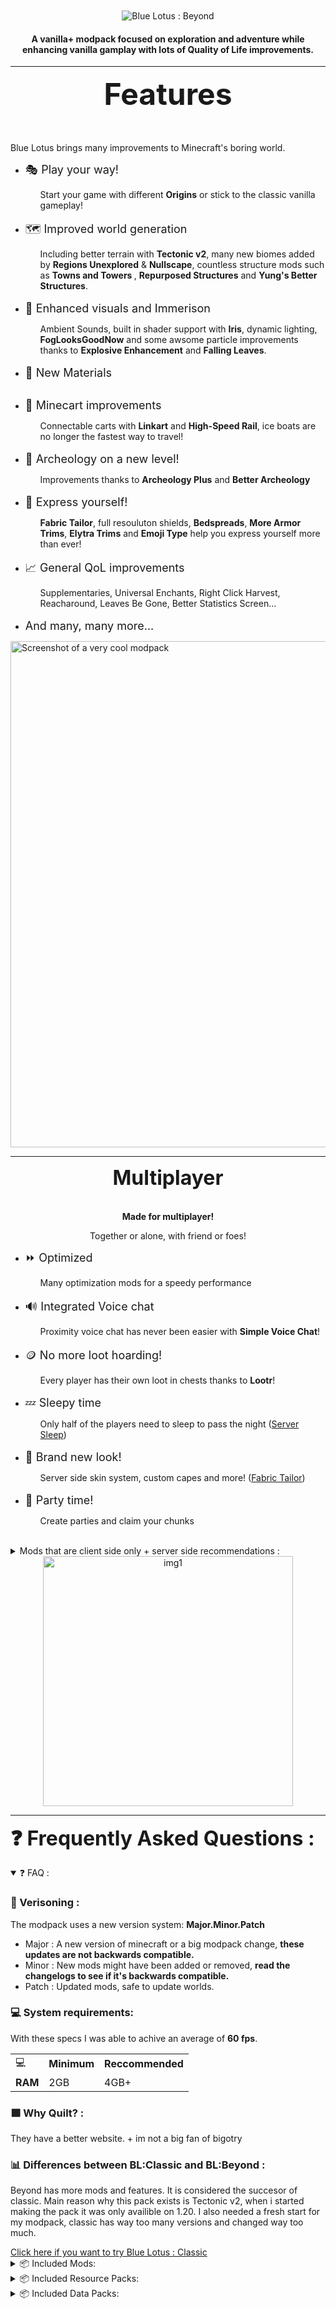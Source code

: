 <br>
<br>

<center>
    <img src="https://cdn.modrinth.com/data/noyBVGuL/images/7680920a10a260e2ddf61b7ef39f14279e060e9e.png" alt="Blue Lotus : Beyond">
    <br>
    <h4>A vanilla+ modpack focused on exploration and adventure while enhancing vanilla gamplay with lots of Quality of Life improvements. </h4>
</center>

<hr>

<center>
    <font size="10">
        <b>Features</b>
    </font>
</center>
<br>

<br>

<p>Blue Lotus brings many improvements to Minecraft's boring world.</p>


<ul>
    <li><font size="4">🎭 Play your way!</font> </li>
        <ul>Start your game with different <b>Origins</b> or stick to the classic vanilla gameplay!</ul><br>
    <li><font size="4">🗺️ Improved world generation</font></li>
        <ul>Including better terrain with <b>Tectonic v2</b>, many new biomes added by <b>Regions Unexplored</b> & <b>Nullscape</b>, countless structure mods such as <b> Towns and Towers </b>, <b>Repurposed Structures</b> and <b>Yung's Better Structures</b>.</ul><br>
    <li><font size="4">🍃 Enhanced visuals and Immerison</font></li>
        <ul>Ambient Sounds, built in shader support with <b>Iris</b>, dynamic lighting, <b>FogLooksGoodNow</b> and some awsome particle improvements thanks to <b>Explosive Enhancement</b> and <b>Falling Leaves</b>.</ul><br>
    <li><font size="4">💎 New Materials</font></li>
        <ul></ul><br>
    <li><font size="4">🛒 Minecart improvements</font></li>
        <ul>Connectable carts with <b>Linkart</b> and <b>High-Speed Rail</b>, ice boats are no longer the fastest way to travel!</ul><br>
    <li><font size="4">🦴 Archeology on a new level!</font></li>
        <ul>Improvements thanks to <b>Archeology Plus</b> and <b>Better Archeology</b> </ul><br>
    <li><font size="4">🤠 Express yourself!</font></li>
        <ul><b>Fabric Tailor</b>, full resouluton shields, <b>Bedspreads</b>, <b>More Armor Trims</b>, <b>Elytra Trims</b> and <b>Emoji Type</b> help you express yourself more than ever! </ul><br>
    <li><font size="4">📈 General QoL improvements</font></li>
        <ul>Supplementaries, Universal Enchants, Right Click Harvest, Reacharound, Leaves Be Gone, Better Statistics Screen...</ul><br>
    <li><font size="4">And many, many more...</font></li>
    
</ul>
<img src="https://cdn.modrinth.com/data/noyBVGuL/images/020976162c37e8a23759e46d9b040f0b31929963.png" alt="Screenshot of a very cool modpack" width="1377" height="810">

<hr>
<center>
    <font size="6">
        <b>Multiplayer</b>
    </font>
</center>
<br>
<br>

<center><b>Made for multiplayer!</b>
<p>Together or alone, with friend or foes!</p>
</center>
<ul>
    <li><font size="4">⏩ Optimized</font></li>
        <ul>Many optimization mods for a speedy performance</ul><br>
    <li><font size="4">🔊 Integrated Voice chat</font></li>
        <ul>Proximity voice chat has never been easier with <b>Simple Voice Chat</b>!</ul><br>
    <li><font size="4">🪙 No more loot hoarding!</font></li> 
        <ul>Every player has their own loot in chests thanks to <b>Lootr</b>!</ul><br>
    <li><font size="4">💤 Sleepy time</font></li>
        <ul>Only half of the players need to sleep to pass the night (<a href="https://modrinth.com/datapack/serversleep">Server Sleep</a>)</ul><br>
    <li><font size="4">👕 Brand new look!</font></li>
        <ul>Server side skin system, custom capes and more! (<a href="https://modrinth.com/mod/fabrictailor">Fabric Tailor</a>)</ul><br>
    <li><font size="4">🎈 Party time!</font></li>
    <ul>Create parties and claim your chunks</ul><br>
    
</ul>
<p></p>
<details>
    <summary>Mods that are client side only + server side recommendations :</summary>

</details>

<center>
<img src="https://i.imgur.com/i8yJxUB.png" alt="img1" width="400">
</center>



<hr>
<font size="6"> <b>❓ Frequently Asked Questions :</b></font>
<p></p>

<details open="">
    <summary>❓ FAQ :</summary>
    <h3>🔄 Verisoning :</h3>
    <p>The modpack uses a new version system: <b>Major.Minor.Patch</b></p>
    <ul>    
        <li>Major : A new version of minecraft or a big modpack change, <b>these updates are not backwards compatible.</b></li>
        <li>Minor : New mods might have been added or removed, <b>read the changelogs to see if it's backwards compatible.</b></li>
        <li>Patch : Updated mods, safe to update worlds.</li>
    </ul>
    <h3>💻 System requirements:</h3>
    <p>With these specs I was able to achive an average of <b>60 fps</b>.</p>
    <center>       
     <table>
        <tr>
            <td>💻</td>
            <td><b><center>Minimum</center></b></td>
            <td><b><center>Reccommended</center></b></td>
        </tr>
        <tr>
            <td><b><center>RAM</center></b></td>
            <td>2GB</td>
            <td>4GB+</td>
        </tr>
    </table></center>
    <h3>🟪 Why Quilt? :</h3>
    <p>They have a better website. + im not a big fan of bigotry</p>
    <h3>📊 Differences between BL:Classic and BL:Beyond :</h3>
    <p>Beyond has more mods and features. It is considered the succesor of classic. Main reason why this pack exists is Tectonic v2, when i started making the pack it was only availible on 1.20. I also needed a fresh start for my modpack, classic has way too many versions and changed way too much.</p>
    <a href="https://modrinth.com/modpack/bluelotus"> Click here if you want to try Blue Lotus : Classic </a>
</details>



<details>
<summary>📦 Included Mods:</summary>
<ul>
    <p>The full list of the mods included in the pack are availible at the versions page. (too lazy to write it out :P)</p>
    <li><a href="https://www.curseforge.com/minecraft/mc-mods/lootr-fabric">🟧 Lootr</a></li>
</ul>
</details>

<details>
<summary>📦 Included Resource Packs:</summary>
    <ul>
        
        <li><a href="https://vanillatweaks.net/">🟨 VanillaTweaks</a></li>
        <li><a href="https://modrinth.com/resourcepack/even-better-enchants">🟩 Even Better Enchants</a></li>
        <li><a href="https://modrinth.com/resourcepack/chat-reporting-helper">🟩 Chat Reporting Helper</a></li>

    </ul>
</details>

<details>
<summary>📦 Included Data Packs:</summary>
        <ul>
            <li><a href="https://curseforge.com/minecraft/texture-packs/towers-of-the-wild-reworked-datapack">🟧 Towers of the Wild: Reworked (Datapack)</a></li>
            <li><a href="https://modrinth.com/user/TelepathicGrunt?type=datapack">🟩 Repurposed Structures Compat Datapacks</a></li>

        </ul>
    </details>




